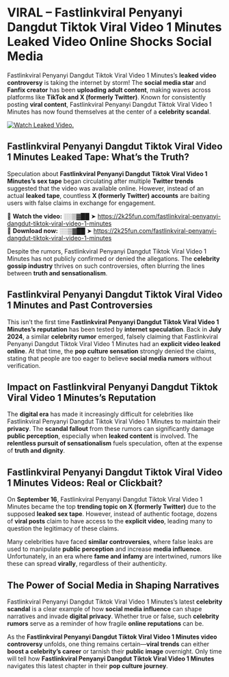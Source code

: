 # VIRAL – Fastlinkviral Penyanyi Dangdut Tiktok Viral Video 1 Minutes Leaked Video Online Shocks Social Media 

Fastlinkviral Penyanyi Dangdut Tiktok Viral Video 1 Minutes’s **leaked video controversy** is taking the internet by storm! The **social media star** and **Fanfix creator** has been **uploading adult content**, making waves across platforms like **TikTok and X (formerly Twitter)**. Known for consistently posting **viral content**, Fastlinkviral Penyanyi Dangdut Tiktok Viral Video 1 Minutes has now found themselves at the center of a **celebrity scandal**.  

[![Watch Leaked Video.](https://miro.medium.com/v2/resize:fit:828/format:webp/1*cilzJN44JGOrTw9NJCrNHA.gif "Watch Leaked Video")](https://2k25fun.com/fastlinkviral-penyanyi-dangdut-tiktok-viral-video-1-minutes)

## **Fastlinkviral Penyanyi Dangdut Tiktok Viral Video 1 Minutes Leaked Tape: What’s the Truth?**  
Speculation about **Fastlinkviral Penyanyi Dangdut Tiktok Viral Video 1 Minutes’s sex tape** began circulating after multiple **Twitter trends** suggested that the video was available online. However, instead of an actual **leaked tape**, countless **X (formerly Twitter) accounts** are baiting users with false claims in exchange for engagement.  

🔹 **Watch the video:** ░░▒▓██ ➤ https://2k25fun.com/fastlinkviral-penyanyi-dangdut-tiktok-viral-video-1-minutes  
🔹 **Download now:** ░░▒▓██ ➤ https://2k25fun.com/fastlinkviral-penyanyi-dangdut-tiktok-viral-video-1-minutes  

Despite the rumors, Fastlinkviral Penyanyi Dangdut Tiktok Viral Video 1 Minutes has not publicly confirmed or denied the allegations. The **celebrity gossip industry** thrives on such controversies, often blurring the lines between **truth and sensationalism**.  

## **Fastlinkviral Penyanyi Dangdut Tiktok Viral Video 1 Minutes and Past Controversies**  
This isn’t the first time **Fastlinkviral Penyanyi Dangdut Tiktok Viral Video 1 Minutes’s reputation** has been tested by **internet speculation**. Back in **July 2024**, a similar **celebrity rumor** emerged, falsely claiming that Fastlinkviral Penyanyi Dangdut Tiktok Viral Video 1 Minutes had an **explicit video leaked online**. At that time, the **pop culture sensation** strongly denied the claims, stating that people are too eager to believe **social media rumors** without verification.  

## **Impact on Fastlinkviral Penyanyi Dangdut Tiktok Viral Video 1 Minutes’s Reputation**  
The **digital era** has made it increasingly difficult for celebrities like Fastlinkviral Penyanyi Dangdut Tiktok Viral Video 1 Minutes to maintain their **privacy**. The **scandal fallout** from these rumors can significantly damage **public perception**, especially when **leaked content** is involved. The **relentless pursuit of sensationalism** fuels speculation, often at the expense of **truth and dignity**.  

## **Fastlinkviral Penyanyi Dangdut Tiktok Viral Video 1 Minutes Videos: Real or Clickbait?**  
On **September 16**, Fastlinkviral Penyanyi Dangdut Tiktok Viral Video 1 Minutes became the top **trending topic on X (formerly Twitter)** due to the supposed **leaked sex tape**. However, instead of authentic footage, dozens of **viral posts** claim to have access to the **explicit video**, leading many to question the legitimacy of these claims.  

Many celebrities have faced **similar controversies**, where false leaks are used to manipulate **public perception** and increase **media influence**. Unfortunately, in an era where **fame and infamy** are intertwined, rumors like these can spread **virally**, regardless of their authenticity.  

## **The Power of Social Media in Shaping Narratives**  
Fastlinkviral Penyanyi Dangdut Tiktok Viral Video 1 Minutes’s latest **celebrity scandal** is a clear example of how **social media influence** can shape narratives and invade **digital privacy**. Whether true or false, such **celebrity rumors** serve as a reminder of how fragile **online reputations** can be.  

As the **Fastlinkviral Penyanyi Dangdut Tiktok Viral Video 1 Minutes video controversy** unfolds, one thing remains certain—**viral trends** can either **boost a celebrity’s career** or tarnish their **public image** overnight. Only time will tell how **Fastlinkviral Penyanyi Dangdut Tiktok Viral Video 1 Minutes** navigates this latest chapter in their **pop culture journey**. 